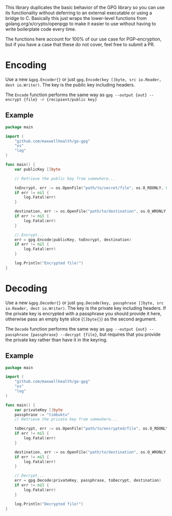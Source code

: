 This library duplicates the basic behavior of the GPG library so you can use its functionality without deferring to an external executable or using a bridge to C. Basically this just wraps the lower-level functions from golang.org/x/crypto/openpgp to make it easier to use without having to write boilerplate code every time.

The functions here account for 100% of our use case for PGP-encryption, but if you have a case that these do not cover, feel free to submit a PR.

# Encoding
Use a new `&gpg.Encoder{}` or just `gpg.Encode(key []byte, src io.Reader, dest io.Writer)`. The key is the public key including headers.

The `Encode` function performs the same way as `gpg --output {out} --encrypt {file} -r {recipient/public key}`

## Example

```go
package main

import (
	"github.com/maxwellhealth/go-gpg"
	"os"
	"log"
)

func main() {
	var publicKey []byte

	// Retrieve the public key from somewhere...

	toEncrypt, err := os.OpenFile("path/to/secret/file", os.O_RDONLY, 0660)
	if err != nil {
		log.Fatal(err)
	}

	destination, err := os.OpenFile("path/to/destination", os.O_WRONLY, 0660)
	if err != nil {
		log.Fatal(err)
	}

	// Encrypt...
	err = gpg.Encode(publicKey, toEncrypt, destination)
	if err != nil {
		log.Fatal(err)
	}

	log.Println("Encrypted file!")
}
```


# Decoding
Use a new `&gpg.Decoder{}` or just `gog.Decode(key, passphrase []byte, src io.Reader, dest io.Writer)`. The key is the private key including headers. If the private key is encrypted with a passphrase you should provide it here, otherwise pass an empty byte slice (`[]byte{}`) as the second argument.

The `Decode` function performs the same way as `gpg --output {out} --passphrase {passphrase} --decrypt {file}`, but requires that you provide the private key rather than have it in the keyring.

## Example
```go
package main

import (
	"github.com/maxwellhealth/go-gpg"
	"os"
	"log"
)

func main() {
	var privateKey []byte
	passphrase := "timbuktu"
	// Retrieve the private key from somewhere...

	toDecrypt, err := os.OpenFile("path/to/encrypted/file", os.O_RDONLY, 0660)
	if err != nil {
		log.Fatal(err)
	}

	destination, err := os.OpenFile("path/to/destination", os.O_WRONLY, 0660)
	if err != nil {
		log.Fatal(err)
	}

	// Decrypt...
	err = gpg.Decode(privateKey, passphrase, toDecrypt, destination)
	if err != nil {
		log.Fatal(err)
	}

	log.Println("Decrypted file!")
}
```